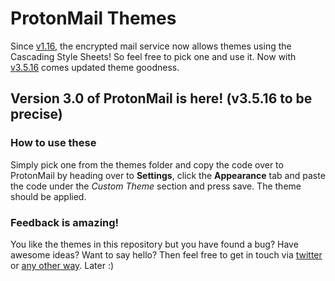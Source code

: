# ProtonMail Themes
Since [v1.16](https://blog.protonmail.ch/protonmail-beta-v1-16-release-notes/), the encrypted mail service now allows themes using the Cascading Style Sheets! So feel free to pick one and use it. Now with [v3.5.16](https://blog.protonmail.ch/protonmail-beta-v2-0-release-notes/) comes updated theme goodness.

## Version 3.0 of ProtonMail is here! (v3.5.16 to be precise)

### How to use these
Simply pick one from the themes folder and copy the code over to ProtonMail by heading over to **Settings**, click the **Appearance** tab and paste the code under the *Custom Theme* section and press save.
The theme should be applied.

### Feedback is amazing!
You like the themes in this repository but you have found a bug? Have awesome ideas? Want to say hello? Then feel free to get in touch via [twitter](https://twitter.com/_csalmeida) or [any other way](http://www.csalmeida.com/). Later :)
